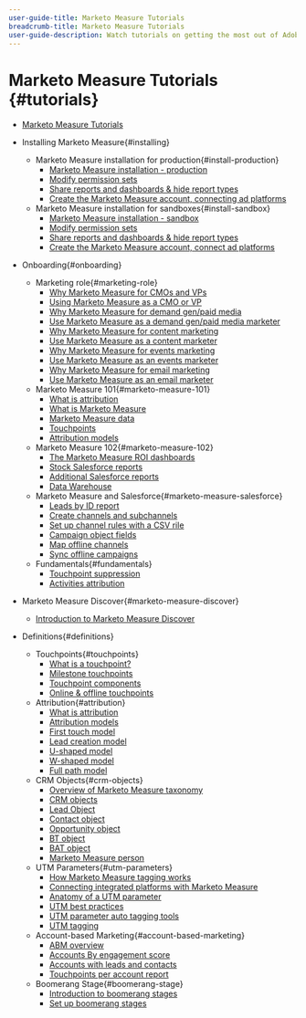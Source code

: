```yaml
---
user-guide-title: Marketo Measure Tutorials
breadcrumb-title: Marketo Measure Tutorials
user-guide-description: Watch tutorials on getting the most out of Adobe Marketo Measure (formerly, Bizible), the industry's leading B2B marketing attribution app.
---
```


# Marketo Measure Tutorials {#tutorials}

+ [Marketo Measure Tutorials](overview.md)

+ Installing Marketo Measure{#installing}
  + Marketo Measure installation for production{#install-production}
    + [Marketo Measure installation - production](installing/production/install-production.md)
    + [Modify permission sets](installing/production/modify-permission-sets-production.md)
    + [Share reports and dashboards & hide report types](installing/production/sharing-reports-production.md)
    + [Create the Marketo Measure account, connecting ad platforms](installing/production/creating-bizable-account-production.md)
  + Marketo Measure installation for sandboxes{#install-sandbox}
    + [Marketo Measure installation - sandbox](installing/sandboxes/install-sandboxes.md)
    + [Modify permission sets](installing/sandboxes/modify-permission-sets-sandboxes.md)
    + [Share reports and dashboards & hide report types](installing/sandboxes/sharing-reports-sandboxes.md)
    + [Create the Marketo Measure account, connect ad platforms](installing/sandboxes/creating-bizable-account-sandboxes.md)
+ Onboarding{#onboarding}
  + Marketing role{#marketing-role}
    + [Why Marketo Measure for CMOs and VPs](onboarding/marketing-role/cmo-and-vp-why.md)
    + [Using Marketo Measure as a CMO or VP](onboarding/marketing-role/cmo-and-vp-using.md)
    + [Why Marketo Measure for demand gen/paid media](onboarding/marketing-role/demand-gen-why.md)
    + [Use Marketo Measure as a demand gen/paid media marketer](onboarding/marketing-role/demand-gen-using.md)
    + [Why Marketo Measure for content marketing](onboarding/marketing-role/content-marketing-why.md)
    + [Use Marketo Measure as a content marketer](onboarding/marketing-role/content-marketing-using.md)
    + [Why Marketo Measure for events marketing](onboarding/marketing-role/events-marketing-why.md)
    + [Use Marketo Measure as an events marketer](onboarding/marketing-role/events-marketing-using.md)
    + [Why Marketo Measure for email marketing](onboarding/marketing-role/email-marketing-why.md)
    + [Use Marketo Measure as an email marketer](onboarding/marketing-role/email-marketing-using.md)
  + Marketo Measure 101{#marketo-measure-101}
    + [What is attribution](onboarding/marketo-measure-101/what-is-attribution.md)
    + [What is Marketo Measure](onboarding/marketo-measure-101/what-is-marketo-measure.md)
    + [Marketo Measure data](onboarding/marketo-measure-101/marketo-measure-data.md)
    + [Touchpoints](onboarding/marketo-measure-101/touchpoints.md)
    + [Attribution models](onboarding/marketo-measure-101/attribution-models.md)
  + Marketo Measure 102{#marketo-measure-102}
    + [The Marketo Measure ROI dashboards](onboarding/marketo-measure-102/roi-dashboards.md)
    + [Stock Salesforce reports](onboarding/marketo-measure-102/stock-salesforce-reports.md)
    + [Additional Salesforce reports](onboarding/marketo-measure-102/addtional-salesforce-reports.md)
    + [Data Warehouse](onboarding/marketo-measure-102/data-warehouse.md)
  + Marketo Measure and Salesforce{#marketo-measure-salesforce}
    + [Leads by ID report](onboarding/marketo-measure-salesforce/leads-by-id-report.md)
    + [Create channels and subchannels](onboarding/marketo-measure-salesforce/creating-channels-subchannels.md)
    + [Set up channel rules with a CSV rile](onboarding/marketo-measure-salesforce/channel-rules-csv.md)
    + [Campaign object fields](onboarding/marketo-measure-salesforce/campaign-object-fields.md)
    + [Map offline channels](onboarding/marketo-measure-salesforce/mapping-offline-channels.md)
    + [Sync offline campaigns](onboarding/marketo-measure-salesforce/syncing-offline-campaigns.md)
  + Fundamentals{#fundamentals}
    + [Touchpoint suppression](onboarding/marketo-measure-salesforce/touchpoint-suppression.md)
    + [Activities attribution](onboarding/fundamentals/activities-attribution.md)
+ Marketo Measure Discover{#marketo-measure-discover}
  + [Introduction to Marketo Measure Discover](marketo-measure-discover/introduction-to-marketo-measure-discover.md)
+ Definitions{#definitions}
  + Touchpoints{#touchpoints}
    + [What is a touchpoint?](definitions/touchpoints/what-is-a-touchpoint.md)
    + [Milestone touchpoints](definitions/touchpoints/milestone-touchpoints.md)
    + [Touchpoint components](definitions/touchpoints/touchpoint-components.md)
    + [Online & offline touchpoints](definitions/touchpoints/online-offline-touchpoints.md)
  + Attribution{#attribution}
    + [What is attribution](definitions/attribution/what-is-attribution.md)
    + [Attribution models](definitions/attribution/attribution-models.md)
    + [First touch model](definitions/attribution/first-touch-model.md)
    + [Lead creation model](definitions/attribution/lead-creation-model.md)
    + [U-shaped model](definitions/attribution/u-shaped-model.md)
    + [W-shaped model](definitions/attribution/w-shaped-model.md)
    + [Full path model](definitions/attribution/full-path-model.md)
  + CRM Objects{#crm-objects}
    + [Overview of Marketo Measure taxonomy](definitions/crm-objects/taxonomy-overview.md)
    + [CRM objects](definitions/crm-objects/crm-objects.md)
    + [Lead Object](definitions/crm-objects/lead-object.md)
    + [Contact object](definitions/crm-objects/contact-object.md)
    + [Opportunity object](definitions/crm-objects/opportunity-object.md)
    + [BT object](definitions/crm-objects/bt-object.md)
    + [BAT object](definitions/crm-objects/bat-object.md)
    + [Marketo Measure person](definitions/crm-objects/marketo-measure-person.md)
  + UTM Parameters{#utm-parameters}
    + [How Marketo Measure tagging works](definitions/utm-parameters/how-marketo-measure-tagging-works.md)
    + [Connecting integrated platforms with Marketo Measure](definitions/utm-parameters/connecting-integrated-platforms-with-marketo-measure.md)
    + [Anatomy of a UTM parameter](definitions/utm-parameters/anatomy-of-a-utm-parameter.md)
    + [UTM best practices](definitions/utm-parameters/utm-best-practices.md)
    + [UTM parameter auto tagging tools](definitions/utm-parameters/utm-parameter-auto-tagging-tools.md)
    + [UTM tagging](definitions/utm-parameters/utm-tagging.md)
  + Account-based Marketing{#account-based-marketing}
    + [ABM overview](definitions/account-based-marketing/abm-overview.md)
    + [Accounts By engagement score](definitions/account-based-marketing/accounts-by-engagement-score.md)
    + [Accounts with leads and contacts](definitions/account-based-marketing/accounts-with-leads-and-contacts.md)
    + [Touchpoints per account report](definitions/account-based-marketing/touchpoints-per-account-report.md)
  + Boomerang Stage{#boomerang-stage}
    + [Introduction to boomerang stages](definitions/boomerang-stage/introduction-to-boomerang-stages.md)
    + [Set up boomerang stages](definitions/boomerang-stage/setting-up-boomerang-stages.md)

